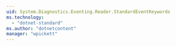 ```yaml
---
uid: System.Diagnostics.Eventing.Reader.StandardEventKeywords
ms.technology: 
  - "dotnet-standard"
ms.author: "dotnetcontent"
manager: "wpickett"
---
```

